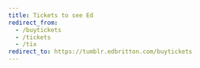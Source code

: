 ```yaml
---
title: Tickets to see Ed
redirect_from:
  - /buytickets
  - /tickets
  - /tix
redirect_to: https://tumblr.edbritton.com/buytickets
---
```

